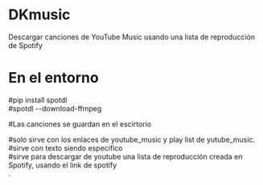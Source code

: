 # DKmusic
Descargar canciones de YouTube Music usando una lista de reproducción de Spotify

#  En el entorno
#pip install spotdl  
#spotdl --download-ffmpeg  

#Las canciones se guardan en el escirtorio  

#solo sirve con los enlaces de youtube_music y play list de yutube_music.  
#sirve con texto siendo especifico  
#sirve para descargar de youtube una lista de reproducción creada en Spotify, usando el link de spotify  
.
